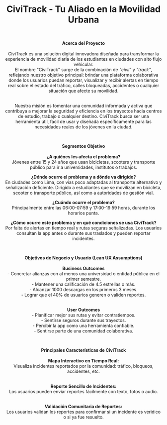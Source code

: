 <div align="center">
  <h1>CiviTrack - Tu Aliado en la Movilidad Urbana</h1>
  <br>
  <p>
    <strong>Acerca del Proyecto</strong><br><br>
    CiviTrack es una solución digital innovadora diseñada para transformar la experiencia de movilidad diaria de los estudiantes en ciudades con alto flujo vehicular.<br>
    El nombre "CiviTrack" surge de la combinación de <em>"civil"</em> y <em>"track"</em>, reflejando nuestro objetivo principal: brindar una plataforma colaborativa donde los usuarios puedan reportar, visualizar y recibir alertas en tiempo real sobre el estado del tráfico, calles bloqueadas, accidentes o cualquier situación que afecte su movilidad.<br><br>
  </p>

  <p>  
    Nuestra misión es fomentar una comunidad informada y activa que contribuya a mejorar la seguridad y eficiencia en los trayectos hacia centros de estudio, trabajo o cualquier destino.
    CiviTrack busca ser una herramienta útil, fácil de usar y diseñada específicamente para las necesidades reales de los jóvenes en la ciudad.
  </p>

  <br>

  <p>
    <strong>Segmentos Objetivo</strong><br><br>
    <strong>¿A quiénes les afecta el problema?</strong><br>
    Jóvenes entre 15 y 24 años que usan bicicletas, scooters y transporte público para ir a universidades, institutos o trabajos.
  </p>

  <p>
    <strong>¿Dónde ocurre el problema y a dónde va dirigido?</strong><br>
    En ciudades como Lima, con vías poco adaptadas al transporte alternativo y señalización deficiente.
    Dirigido a estudiantes que se movilizan en bicicleta, scooter o transporte público, así como a autoridades de gestión vial.
  </p>

  <p>
    <strong>¿Cuándo ocurre el problema?</strong><br>
    Principalmente entre las 06:00-07:59 y 17:00-19:59 horas, durante los horarios punta.
  </p>

  <p> 
    <strong>¿Cómo ocurre este problema y en qué condiciones se usa CiviTrack?</strong><br>
    Por falta de alertas en tiempo real y rutas seguras señalizadas.
    Los usuarios consultan la app antes o durante sus traslados y pueden reportar incidentes.
  </p>

  <br>

  <p>
    <strong>Objetivos de Negocio y Usuario (Lean UX Assumptions)</strong><br><br>
    <strong>Business Outcomes</strong><br>
    - Concretar alianzas con al menos una universidad o entidad pública en el primer semestre.<br>
    - Mantener una calificación de 4.5 estrellas o más.<br>
    - Alcanzar 1000 descargas en los primeros 3 meses.<br>
    - Lograr que el 40% de usuarios generen o validen reportes.<br><br>
  </p>

  <p>  
    <strong>User Outcomes</strong><br>
    - Planificar mejor sus rutas y evitar contratiempos.<br>
    - Sentirse seguros durante sus trayectos.<br>
    - Percibir la app como una herramienta confiable.<br>
    - Sentirse parte de una comunidad colaborativa.<br>
  </p>

  <br>

  <p>
    <strong>Principales Características de CiviTrack</strong><br><br>
    <strong>Mapa Interactivo en Tiempo Real:</strong><br>
    Visualiza incidentes reportados por la comunidad: tráfico, bloqueos, accidentes, etc.<br><br>
  </p>  
  <p>
    <strong>Reporte Sencillo de Incidentes:</strong><br>
    Los usuarios pueden enviar reportes fácilmente con texto, fotos o audio.<br><br>
  </p>    
  <p>
    <strong>Validación Comunitaria de Reportes:</strong><br>
    Los usuarios validan los reportes para confirmar si un incidente es veridico o si ya fue resuelto.
  </p>
</div>
